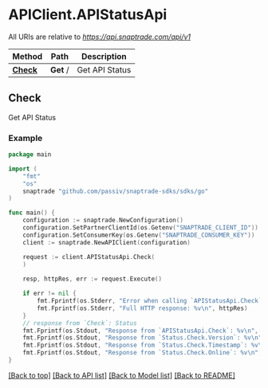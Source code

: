 # APIClient.APIStatusApi

All URIs are relative to *https://api.snaptrade.com/api/v1*

Method | Path | Description
------------- | ------------- | -------------
[**Check**](APIStatusApi.md#Check) | **Get** / | Get API Status



## Check

Get API Status



### Example

```go
package main

import (
    "fmt"
    "os"
    snaptrade "github.com/passiv/snaptrade-sdks/sdks/go"
)

func main() {
    configuration := snaptrade.NewConfiguration()
    configuration.SetPartnerClientId(os.Getenv("SNAPTRADE_CLIENT_ID"))
    configuration.SetConsumerKey(os.Getenv("SNAPTRADE_CONSUMER_KEY"))
    client := snaptrade.NewAPIClient(configuration)

    request := client.APIStatusApi.Check(
    )
    
    resp, httpRes, err := request.Execute()

    if err != nil {
        fmt.Fprintf(os.Stderr, "Error when calling `APIStatusApi.Check``: %v\n", err)
        fmt.Fprintf(os.Stderr, "Full HTTP response: %v\n", httpRes)
    }
    // response from `Check`: Status
    fmt.Fprintf(os.Stdout, "Response from `APIStatusApi.Check`: %v\n", resp)
    fmt.Fprintf(os.Stdout, "Response from `Status.Check.Version`: %v\n", *resp.Version)
    fmt.Fprintf(os.Stdout, "Response from `Status.Check.Timestamp`: %v\n", *resp.Timestamp)
    fmt.Fprintf(os.Stdout, "Response from `Status.Check.Online`: %v\n", *resp.Online)
}
```

[[Back to top]](#) [[Back to API list]](../README.md#documentation-for-api-endpoints)
[[Back to Model list]](../README.md#documentation-for-models)
[[Back to README]](../README.md)

